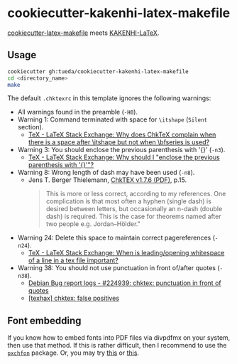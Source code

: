 cookiecutter-kakenhi-latex-makefile
===================================

[cookiecutter-latex-makefile](https://github.com/tueda/cookiecutter-latex-makefile)
meets
[KAKENHI-LaTeX](http://osksn2.hep.sci.osaka-u.ac.jp/~taku/kakenhiLaTeX/).


Usage
-----

```bash
cookiecutter gh:tueda/cookiecutter-kakenhi-latex-makefile
cd <directory_name>
make
```

The default `.chktexrc` in this template ignores the following warnings:
- All warnings found in the preamble (`-H0`).
- Warning 1: Command terminated with space for `\itshape` (`Silent` section).
    * [TeX - LaTeX Stack Exchange: Why does ChkTeX complain when there is a space after \itshape but not when \bfseries is used?](https://tex.stackexchange.com/q/627808)
- Warning 3: You should enclose the previous parenthesis with '{}' (`-n3`).
    * [TeX - LaTeX Stack Exchange: Why should I "enclose the previous parenthesis with '{}'"?](https://tex.stackexchange.com/a/529940)
- Warning 8: Wrong length of dash may have been used (`-n8`).
    * Jens T. Berger Thielemann, [ChkTEX v1.7.6 (PDF)](http://mirrors.ctan.org/systems/doc/chktex/ChkTeX.pdf), p.15.
      > This is more or less correct, according to my references. One
      > complication is that most often a hyphen (single dash) is
      > desired between letters, but occasionally an n-dash (double
      > dash) is required. This is the case for theorems named after
      > two people e.g. Jordan–Hölder."
- Warning 24: Delete this space to maintain correct pagereferences (`-n24`).
    * [TeX - LaTeX Stack Exchange: When is leading/opening whitespace of a line
      in a tex file important?](https://tex.stackexchange.com/a/264115)
- Warning 38: You should not use punctuation in front of/after quotes (`-n38`).
    * [Debian Bug report logs - #224939: chktex: punctuation in front of quotes](https://bugs.debian.org/cgi-bin/bugreport.cgi?bug=224939)
    * [[texhax] chktex: false positives](https://tug.org/pipermail/texhax/2003-December/001423.html)


Font embedding
--------------

If you know how to embed fonts into PDF files via divpdfmx on your system, then use that method.
If this is rather difficult, then I recommend to use the [`pxchfon`](https://github.com/zr-tex8r/PXchfon) package.
Or, you may try [this](https://github.com/tueda/makefile4latex/wiki#embedding-ipaex-fonts) or
[this](https://github.com/tueda/makefile4latex/wiki#embedding-ms-fonts-on-wslcygwin).
